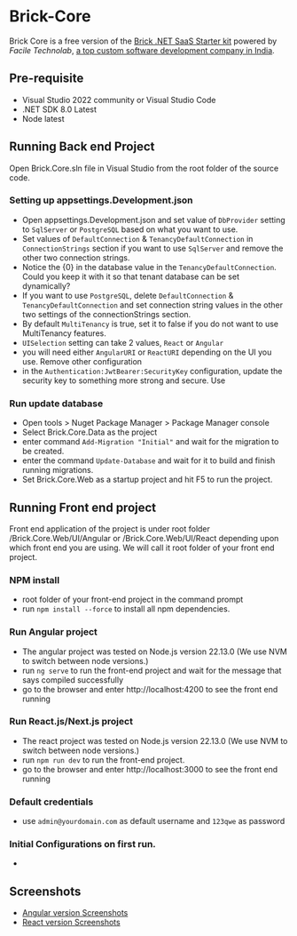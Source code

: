 # Brick-Core
Brick Core is a free version of the [Brick .NET SaaS Starter kit](https://brick.faciletechnolab.com) powered by *Facile Technolab*, [a top custom software development company in India](https://www.faciletechnolab.com/). 

## Pre-requisite
- Visual Studio 2022 community or Visual Studio Code
- .NET SDK 8.0 Latest
- Node latest

## Running Back end Project
Open Brick.Core.sln file in Visual Studio from the root folder of the source code.

### Setting up appsettings.Development.json
- Open appsettings.Development.json and set value of `DbProvider` setting to `SqlServer` or `PostgreSQL` based on what you want to use.
- Set values of `DefaultConnection` & `TenancyDefaultConnection` in `ConnectionStrings` section if you want to use `SqlServer` and remove the other two connection strings.
- Notice the {0} in the database value in the `TenancyDefaultConnection`. Could you keep it with it so that tenant database can be set dynamically? 
- If you want to use `PostgreSQL`, delete `DefaultConnection` & `TenancyDefaultConnection` and set connection string values in the other two settings of the connectionStrings section.
- By default `MultiTenancy` is true, set it to false if you do not want to use MultiTenancy features.
- `UISelection` setting can take 2 values, `React` or `Angular`
- you will need either `AngularURI` or `ReactURI` depending on the UI you use. Remove other configuration
- in the `Authentication:JwtBearer:SecurityKey` configuration, update the security key to something more strong and secure. Use 

### Run update database
- Open tools > Nuget Package Manager > Package Manager console
- Select Brick.Core.Data as the project
- enter command `Add-Migration "Initial"` and wait for the migration to be created.
- enter the command `Update-Database` and wait for it to build and finish running migrations.
- Set Brick.Core.Web as a startup project and hit F5 to run the project.

## Running Front end project
Front end application of the project is under root folder /Brick.Core.Web/UI/Angular or /Brick.Core.Web/UI/React depending upon which front end you are using. We will call it root folder of your front end project. 

### NPM install 
- root folder of your front-end project in the command prompt 
- run `npm install --force` to install all npm dependencies.

### Run Angular project 
- The angular project was tested on Node.js version 22.13.0 (We use NVM to switch between node versions.)
- run `ng serve` to run the front-end project and wait for the message that says compiled successfully
- go to the browser and enter http://localhost:4200 to see the front end running 

### Run React.js/Next.js project 
- The react project was tested on Node.js version 22.13.0 (We use NVM to switch between node versions.)
- run `npm run dev` to run the front-end project.
- go to the browser and enter http://localhost:3000 to see the front end running 

### Default credentials
- use `admin@yourdomain.com` as default username and `123qwe` as password

### Initial Configurations on first run.
- 
## Screenshots
- [Angular version Screenshots](./docs/angular-screens.md)
- [React version Screenshots](./docs/react-screens.md)

### 
